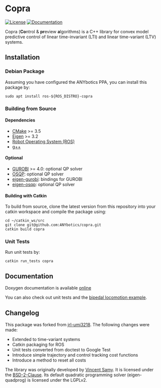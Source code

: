# Copra

[![License](https://img.shields.io/badge/License-BSD%202--Clause-green.svg)](https://opensource.org/licenses/BSD-2-Clause)
[![Documentation](https://img.shields.io/badge/doxygen-online-brightgreen?logo=read-the-docs&style=flat)](http://jrl-umi3218.github.io/copra/doxygen/HEAD/index.html)

Copra (**Co**ntrol & **pr**eview **a**lgorithms) is a C++ library for convex model predictive control of linear time-invariant (LTI) and linear time-variant (LTV) systems.

## Installation

### Debian Package

Assuming you have configured the ANYbotics PPA, you can install this package by:

    sudo apt install ros-${ROS_DISTRO}-copra

### Building from Source

#### Dependencies

- [CMake](cmake.org) >= 3.5
- [Eigen](http://eigen.tuxfamily.org/index.php?title=Main_Page) >= 3.2
- [Robot Operating System (ROS)](http://wiki.ros.org)
- [g++](https://gcc.gnu.org/)

#### Optional

* [GUROBI](http://www.gurobi.com/) >= 4.0: optional QP solver
* [OSQP](https://osqp.org/): optional QP solver
* [eigen-gurobi](https://github.com/vsamy/eigen-gurobi): bindings for GUROBI
* [eigen-osqp](https://github.com/jrl-umi3218/eigen-osqp.git): optional QP solver

#### Building with Catkin

To build from source, clone the latest version from this repository into your catkin workspace and compile the package using:

    cd ~/catkin_ws/src
    git clone git@github.com:ANYbotics/copra.git
    catkin build copra

### Unit Tests

Run unit tests by:

    catkin run_tests copra

## Documentation

Doxygen documentation is available [online](http://jrl-umi3218.github.io/copra/doxygen/HEAD/index.html)

You can also check out unit tests and the [bipedal locomotion example](https://vsamy.github.io/en/blog/copra-example-cpp).

## Changelog

This package was forked from [jrl-umi3218](https://github.com/jrl-umi3218/copra). The following changes were made:

- Extended to time-variant systems
- Catkin packaging for ROS
- Unit tests converted from doctest to Google Test
- Introduce simple trajectory and control tracking cost functions
- Introduce a method to reset all costs

The library was originally developed by [Vincent Samy](https://github.com/vsamy). It is licensed under the [BSD-2-Clause](https://opensource.org/licenses/BSD-2-Clause). Its default quadratic programming solver (eigen-quadprog) is licensed under the LGPLv2.
